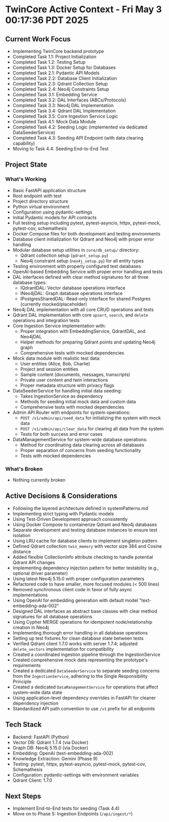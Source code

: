 # TwinCore Active Context - Fri May  3 00:17:36 PDT 2025

## Current Work Focus
- Implementing TwinCore backend prototype
- Completed Task 1.1: Project Initialization
- Completed Task 1.2: Testing Setup
- Completed Task 1.3: Docker Setup for Databases
- Completed Task 2.1: Pydantic API Models
- Completed Task 2.2: Database Client Initialization
- Completed Task 2.3: Qdrant Collection Setup
- Completed Task 2.4: Neo4j Constraints Setup
- Completed Task 3.1: Embedding Service
- Completed Task 3.2: DAL Interfaces (ABCs/Protocols)
- Completed Task 3.3: Neo4j DAL Implementation
- Completed Task 3.4: Qdrant DAL Implementation
- Completed Task 3.5: Core Ingestion Service Logic
- Completed Task 4.1: Mock Data Module
- Completed Task 4.2: Seeding Logic (implemented via dedicated DataSeederService)
- Completed Task 4.3: Seeding API Endpoint (with data clearing capability)
- Moving to Task 4.4: Seeding End-to-End Test

## Project State
### What's Working
- Basic FastAPI application structure
- Root endpoint with test
- Project directory structure
- Python virtual environment
- Configuration using pydantic-settings
- Initial Pydantic models for API contracts
- Full testing setup including pytest, pytest-asyncio, httpx, pytest-mock, pytest-cov, schemathesis
- Docker Compose files for both development and testing environments
- Database client initialization for Qdrant and Neo4j with proper error handling
- Modular database setup utilities in `core/db_setup/` directory:
  - Qdrant collection setup (`qdrant_setup.py`)
  - Neo4j constraint setup (`neo4j_setup.py`) for all entity types
- Testing environment with properly configured test databases
- OpenAI-based Embedding Service with proper error handling and tests
- DAL interfaces defined with clear method signatures for all three database types:
  - IQdrantDAL: Vector database operations interface
  - INeo4jDAL: Graph database operations interface
  - IPostgresSharedDAL: Read-only interface for shared Postgres (currently mocked/placeholder)
- Neo4j DAL implementation with all core CRUD operations and tests
- Qdrant DAL implementation with core `upsert`, `search`, and `delete` operations and integration tests
- Core Ingestion Service implementation with:
  - Proper integration with EmbeddingService, QdrantDAL, and Neo4jDAL
  - Helper methods for preparing Qdrant points and updating Neo4j graph
  - Comprehensive tests with mocked dependencies
- Mock data module with realistic test data:
  - User entities (Alice, Bob, Charlie)
  - Project and session entities
  - Sample content (documents, messages, transcripts)
  - Private user content and twin interactions
  - Proper metadata structure with privacy flags
- DataSeederService for handling initial data seeding:
  - Takes IngestionService as dependency
  - Methods for seeding initial mock data and custom data
  - Comprehensive tests with mocked dependencies
- Admin API Router with endpoints for system operations:
  - `POST /v1/admin/api/seed_data` for initializing the system with mock data
  - `POST /v1/admin/api/clear_data` for clearing all data from the system
  - Tests for both success and error cases
- DataManagementService for system-wide database operations:
  - Method for coordinating data clearing across all databases
  - Proper separation of concerns from seeding functionality
  - Tests with mocked dependencies

### What's Broken
- Nothing currently broken

## Active Decisions & Considerations
- Following the layered architecture defined in systemPatterns.md
- Implementing strict typing with Pydantic models
- Using Test-Driven Development approach consistently
- Using Docker Compose to containerize Qdrant and Neo4j databases
- Separate development and testing database instances to ensure test isolation
- Using LRU cache for database clients to implement singleton pattern
- Defined Qdrant collection `twin_memory` with vector size 384 and Cosine distance
- Added flexible CollectionInfo attribute checking to handle potential Qdrant API changes
- Implementing dependency injection pattern for better testability (e.g., optional driver parameter)
- Using latest Neo4j 5.15.0 with proper configuration parameters
- Refactored code to have smaller, more focused modules (< 500 lines)
- Removed synchronous client code in favor of fully async implementations
- Using OpenAI for embedding generation with default model "text-embedding-ada-002"
- Designed DAL interfaces as abstract base classes with clear method signatures for all database operations
- Using Cypher MERGE operations for idempotent node/relationship creation in Neo4j
- Implementing thorough error handling in all database operations
- Setting up test fixtures for clean database state between tests
- Verified Qdrant client 1.7.0 works with server 1.7.4; adjusted `delete_vectors` implementation for compatibility
- Created a coordinated ingestion pipeline through the IngestionService
- Created comprehensive mock data representing the prototype's requirements
- Created a dedicated `DataSeederService` to separate seeding concerns from the `IngestionService`, adhering to the Single Responsibility Principle
- Created a dedicated `DataManagementService` for operations that affect system-wide data state
- Using application-level dependency overrides in FastAPI for cleaner dependency injection
- Standardized API path convention to use `/v1` prefix for all endpoints

## Tech Stack
- Backend: FastAPI (Python)
- Vector DB: Qdrant 1.7.4 (via Docker)
- Graph DB: Neo4j 5.15.0 (via Docker)
- Embedding: OpenAI (text-embedding-ada-002)
- Knowledge Extraction: Gemini (Phase 9)
- Testing: pytest, httpx, pytest-asyncio, pytest-mock, pytest-cov, Schemathesis
- Configuration: pydantic-settings with environment variables
- Qdrant Client: 1.7.0

## Next Steps
- Implement End-to-End tests for seeding (Task 4.4)
- Move on to Phase 5: Ingestion Endpoints (`/api/ingest/*`)
